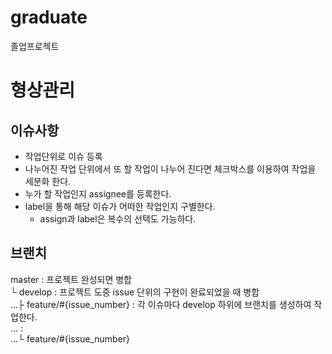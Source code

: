 # graduate
졸업프로젝트

# 형상관리
## 이슈사항
* 작업단위로 이슈 등록
* 나누어진 작업 단위에서 또 할 작업이 나누어 진다면 체크박스를 이용하여 작업을 세분화 한다.
* 누가 할 작업인지 assignee를 등록한다.
* label을 통해 해당 이슈가 어떠한 작업인지 구별한다.
    * assign과 label은 복수의 선택도 가능하다.
## 브랜치
master : 프로젝트 완성되면 병합<br>
└ develop : 프로젝트 도중 issue 단위의 구현이 완료되었을 때 병합<br>
...├ feature/#{issue_number} : 각 이슈마다 develop 하위에 브랜치를 생성하여 작업한다. <br>
... : <br>
...└ feature/#{issue_number}<br>
